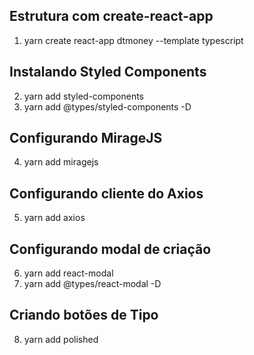 ## Estrutura com create-react-app
1. yarn create react-app dtmoney --template typescript

## Instalando Styled Components
2. yarn add styled-components
3. yarn add @types/styled-components -D

## Configurando MirageJS
4. yarn add miragejs

## Configurando cliente do Axios
5. yarn add axios

## Configurando modal de criação
6. yarn add react-modal
7. yarn add @types/react-modal -D

## Criando botões de Tipo
8. yarn add polished